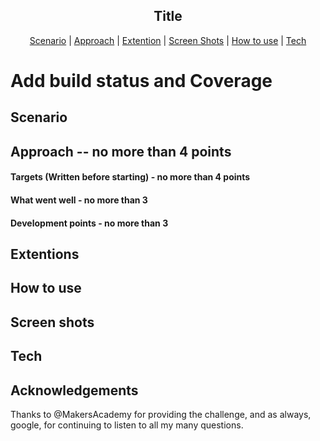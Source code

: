 <h2 align="center"> Title </h2>

 <p align="center">  <a href='#scenario'>Scenario</a> |  <a href='#approach'>Approach</a>   |   <a href='#extentions'>Extention</a> |
 <a href='#screen_shots'>Screen Shots</a> |  <a href='#use'>How to use</a>   |   <a href='#tech'>Tech</a> 
  
 # Add build status and Coverage

## Scenario  <a name= "scenario"></a>

## Approach -- no more than 4 points <a name= "approach"> </a>

#### Targets (Written before starting) - no more than 4 points
  
#### What went well - no more than 3
 
#### Development points - no more than 3

## Extentions <a name= "extentions"> </a>

## How to use  <a name= "use"> </a>

## Screen shots <a name= "screen_shots"> </a>

## Tech <a name= "tech"> </a>
  
## Acknowledgements

 Thanks to @MakersAcademy for providing the challenge, and as always, google, for continuing to listen to all my many questions. 

